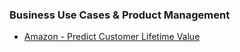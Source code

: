 ### Business Use Cases & Product Management

- [Amazon - Predict Customer Lifetime Value](https://youtu.be/MAGaQ7POPCI)
